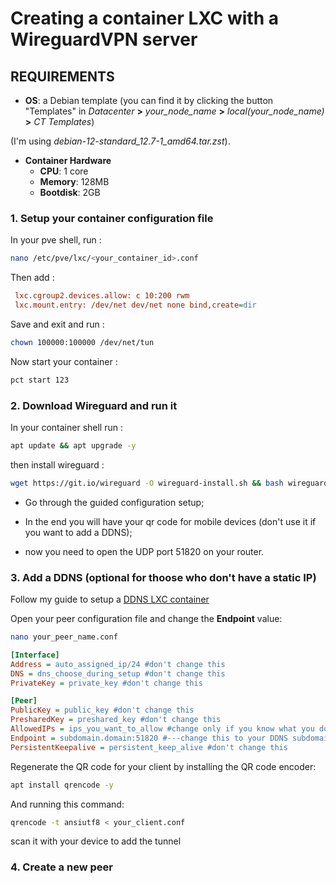 # Creating a container LXC with a WireguardVPN server
## **REQUIREMENTS**
* **OS**: a Debian template (you can find it by clicking the button "Templates" in *Datacenter* **>** *your_node_name* **>** *local(your_node_name)* **>** *CT Templates*)
  
(I'm using *debian-12-standard_12.7-1_amd64.tar.zst*).

* **Container Hardware**
  * **CPU**: 1 core
  * **Memory**: 128MB
  * **Bootdisk**: 2GB

### 1. **Setup your container configuration file**

In your pve shell, run :

```bash
nano /etc/pve/lxc/<your_container_id>.conf
```

Then add :

```ini
 lxc.cgroup2.devices.allow: c 10:200 rwm
 lxc.mount.entry: /dev/net dev/net none bind,create=dir
```

Save and exit and run :
```bash
chown 100000:100000 /dev/net/tun
```

Now start your container :

```bash
pct start 123
```

### 2. **Download Wireguard and run it**

In your container shell run :

```bash
apt update && apt upgrade -y
```

then install wireguard :
```bash
wget https://git.io/wireguard -O wireguard-install.sh && bash wireguard-install.sh
```

* Go through the guided configuration setup;

* In the end you will have your qr code for mobile devices (don't use it if you want to add a DDNS);

* now you need to open the UDP port 51820 on your router.

### 3. **Add a DDNS (optional for thoose who don't have a static IP)**

Follow my guide to setup a [DDNS LXC container](https://github.com/FrancescoDiT/DDNS_LXC_proxmox "DDNS LXC Container setup")

Open your peer configuration file and change the **Endpoint** value:

```bash
nano your_peer_name.conf
```

```ini
[Interface]
Address = auto_assigned_ip/24 #don't change this
DNS = dns_choose_during_setup #don't change this
PrivateKey = private_key #don't change this

[Peer]
PublicKey = public_key #don't change this
PresharedKey = preshared_key #don't change this
AllowedIPs = ips_you_want_to_allow #change only if you know what you do 
Endpoint = subdomain.domain:51820 #---change this to your DDNS subdomain---
PersistentKeepalive = persistent_keep_alive #don't change this
```

Regenerate the QR code for your client by installing the QR code encoder:

```bash
apt install qrencode -y
```

And running this command:

```bash
qrencode -t ansiutf8 < your_client.conf
```

scan it with your device to add the tunnel

### 4. **Create a new peer**
